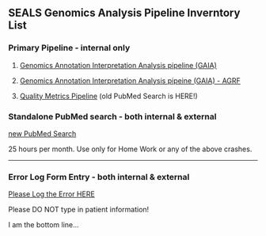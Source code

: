 ## SEALS Genomics Analysis Pipeline Inverntory List


### Primary Pipeline - internal only

1. [Genomics Annotation Interpretation Analysis pipeline (GAIA)](http://192.168.106.132:3838/myapp/)

2. [Genomics Annotation Interpretation Analysis pipeine (GAIA) - AGRF](http://192.168.106.132:3838/myapp_agrf/)

3. [Quality Metrics Pipeline](http://192.168.106.199:3838/qc/) (old PubMed Search is HERE!)


### Standalone PubMed search - both internal & external

[new PubMed Search](https://sealsgenetics.shinyapps.io/PubMedSearch/)

25 hours per month. Use only for Home Work or any of the above crashes. 

----------------------------------------------------------------------------------------------------------------------------
### Error Log Form Entry - both internal & external

[Please Log the Error HERE](https://forms.gle/1QHq86jYwpFt8qqY8)

Please DO NOT type in patient information! 


I am the bottom line... 

